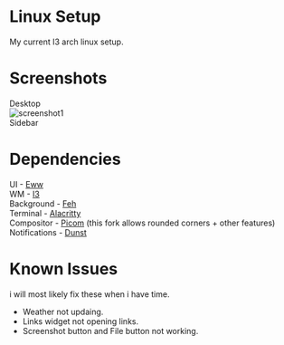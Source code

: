 # Linux Setup 
My current I3 arch linux setup.

# Screenshots
Desktop <br>
![screenshot1](url "Title") <br>
Sidebar

# Dependencies
UI - [Eww](https://github.com/elkowar/eww) <br />
WM - [I3](https://wiki.archlinux.org/title/I3) <br />
Background - [Feh](https://wiki.archlinux.org/title/Feh) <br />
Terminal - [Alacritty](https://wiki.archlinux.org/title/Alacritty) <br />
Compositor - [Picom](https://aur.archlinux.org/packages/picom-rounded-corners) (this fork allows rounded corners + other features)<br />
Notifications - [Dunst](https://wiki.archlinux.org/title/Dunst) <br />

# Known Issues
i will most likely fix these when i have time.
* Weather not updaing.
* Links widget not opening links.
* Screenshot button and File button not working.
